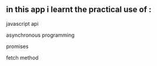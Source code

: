 ## in this app i learnt the practical use of :

javascript api

asynchronous programming

promises

fetch method
